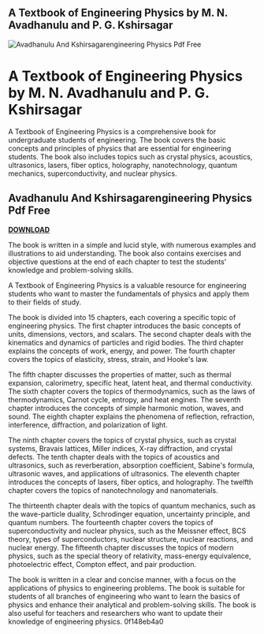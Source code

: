 ## A Textbook of Engineering Physics by M. N. Avadhanulu and P. G. Kshirsagar

 
![Avadhanulu And Kshirsagarengineering Physics Pdf Free](https://m.media-amazon.com/images/I/516tWnCK01L.jpg)

 
# A Textbook of Engineering Physics by M. N. Avadhanulu and P. G. Kshirsagar
 
A Textbook of Engineering Physics is a comprehensive book for undergraduate students of engineering. The book covers the basic concepts and principles of physics that are essential for engineering students. The book also includes topics such as crystal physics, acoustics, ultrasonics, lasers, fiber optics, holography, nanotechnology, quantum mechanics, superconductivity, and nuclear physics.
 
## Avadhanulu And Kshirsagarengineering Physics Pdf Free


[**DOWNLOAD**](https://www.google.com/url?q=https%3A%2F%2Furluss.com%2F2tKGAy&sa=D&sntz=1&usg=AOvVaw2uVbx0uAvloMpk8dVgvpF2)

 
The book is written in a simple and lucid style, with numerous examples and illustrations to aid understanding. The book also contains exercises and objective questions at the end of each chapter to test the students' knowledge and problem-solving skills.
 
A Textbook of Engineering Physics is a valuable resource for engineering students who want to master the fundamentals of physics and apply them to their fields of study.

The book is divided into 15 chapters, each covering a specific topic of engineering physics. The first chapter introduces the basic concepts of units, dimensions, vectors, and scalars. The second chapter deals with the kinematics and dynamics of particles and rigid bodies. The third chapter explains the concepts of work, energy, and power. The fourth chapter covers the topics of elasticity, stress, strain, and Hooke's law.
 
The fifth chapter discusses the properties of matter, such as thermal expansion, calorimetry, specific heat, latent heat, and thermal conductivity. The sixth chapter covers the topics of thermodynamics, such as the laws of thermodynamics, Carnot cycle, entropy, and heat engines. The seventh chapter introduces the concepts of simple harmonic motion, waves, and sound. The eighth chapter explains the phenomena of reflection, refraction, interference, diffraction, and polarization of light.
 
The ninth chapter covers the topics of crystal physics, such as crystal systems, Bravais lattices, Miller indices, X-ray diffraction, and crystal defects. The tenth chapter deals with the topics of acoustics and ultrasonics, such as reverberation, absorption coefficient, Sabine's formula, ultrasonic waves, and applications of ultrasonics. The eleventh chapter introduces the concepts of lasers, fiber optics, and holography. The twelfth chapter covers the topics of nanotechnology and nanomaterials.

The thirteenth chapter deals with the topics of quantum mechanics, such as the wave-particle duality, Schrodinger equation, uncertainty principle, and quantum numbers. The fourteenth chapter covers the topics of superconductivity and nuclear physics, such as the Meissner effect, BCS theory, types of superconductors, nuclear structure, nuclear reactions, and nuclear energy. The fifteenth chapter discusses the topics of modern physics, such as the special theory of relativity, mass-energy equivalence, photoelectric effect, Compton effect, and pair production.
 
The book is written in a clear and concise manner, with a focus on the applications of physics to engineering problems. The book is suitable for students of all branches of engineering who want to learn the basics of physics and enhance their analytical and problem-solving skills. The book is also useful for teachers and researchers who want to update their knowledge of engineering physics.
 0f148eb4a0
